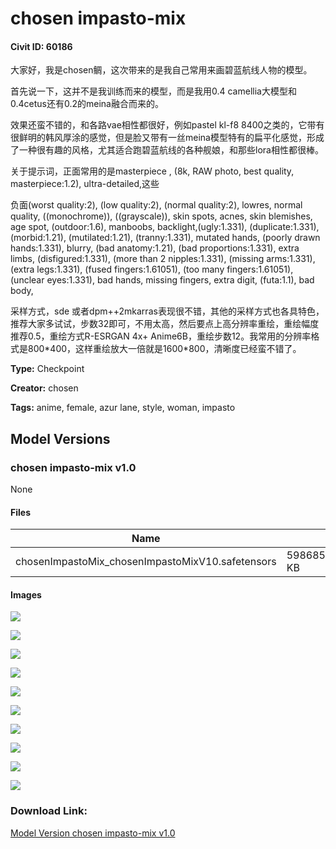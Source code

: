 # chosen impasto-mix

#### Civit ID: 60186

<p>大家好，我是chosen鲷，这次带来的是我自己常用来画碧蓝航线人物的模型。</p><p>首先说一下，这并不是我训练而来的模型，而是我用0.4 camellia大模型和0.4cetus还有0.2的meina融合而来的。</p><p>效果还蛮不错的，和各路vae相性都很好，例如pastel kl-f8 8400之类的，它带有很鲜明的韩风厚涂的感觉，但是脸又带有一丝meina模型特有的扁平化感觉，形成了一种很有趣的风格，尤其适合跑碧蓝航线的各种舰娘，和那些lora相性都很棒。</p><p>关于提示词，正面常用的是masterpiece , (8k, RAW photo, best quality, masterpiece:1.2), ultra-detailed,这些</p><p>负面(worst quality:2), (low quality:2), (normal quality:2), lowres, normal quality, ((monochrome)), ((grayscale)), skin spots, acnes, skin blemishes, age spot, (outdoor:1.6), manboobs, backlight,(ugly:1.331), (duplicate:1.331), (morbid:1.21), (mutilated:1.21), (tranny:1.331), mutated hands, (poorly drawn hands:1.331), blurry, (bad anatomy:1.21), (bad proportions:1.331), extra limbs, (disfigured:1.331), (more than 2 nipples:1.331), (missing arms:1.331), (extra legs:1.331), (fused fingers:1.61051), (too many fingers:1.61051), (unclear eyes:1.331), bad hands, missing fingers, extra digit, (futa:1.1), bad body,</p><p>采样方式，sde 或者dpm++2mkarras表现很不错，其他的采样方式也各具特色，推荐大家多试试，步数32即可，不用太高，然后要点上高分辨率重绘，重绘幅度推荐0.5，重绘方式R-ESRGAN 4x+ Anime6B，重绘步数12。我常用的分辨率格式是800*400，这样重绘放大一倍就是1600*800，清晰度已经蛮不错了。</p>

**Type:** Checkpoint

**Creator:** chosen

**Tags:** anime, female, azur lane, style, woman, impasto

## Model Versions

### chosen impasto-mix v1.0

None

#### Files

| Name | Size | Type | Format | Download Url | AutoV1 | AutoV2 | SHA256 | CRC32 | BLAKE3 |
| --- | --- | --- | --- | --- | --- | --- | --- | --- | --- |
| chosenImpastoMix_chosenImpastoMixV10.safetensors | 5986857.159179688 KB | Model | SafeTensor | https://civitai.com/api/download/models/64658 | 98F4F084 | 0AC9FEAF4E | 0AC9FEAF4EE7F85BFED5AEF7EBF67887B8754F142D285E5942EEFF9170B32512 | 33808318 | 0D7094BFB4CC9CF03A33453F50928F21DF8E439E20AC9C856CBB80DA5DDFD90F |

#### Images

<p><img src="https://image.civitai.com/xG1nkqKTMzGDvpLrqFT7WA/b86c5b27-c186-4ba9-8e94-1d5959c6e097/width=450/1002333.jpeg" /></p>

<p><img src="https://image.civitai.com/xG1nkqKTMzGDvpLrqFT7WA/35521251-3fb5-4cbd-9260-971783ace687/width=450/1002335.jpeg" /></p>

<p><img src="https://image.civitai.com/xG1nkqKTMzGDvpLrqFT7WA/6096e5f4-b9f0-4dce-9ea5-5ac3b732d6ea/width=450/715280.jpeg" /></p>

<p><img src="https://image.civitai.com/xG1nkqKTMzGDvpLrqFT7WA/db59f6c9-32a8-4e1d-9e1e-bbe49b471914/width=450/715341.jpeg" /></p>

<p><img src="https://image.civitai.com/xG1nkqKTMzGDvpLrqFT7WA/0e18148d-2559-4d8d-9105-17ed64553d94/width=450/1002334.jpeg" /></p>

<p><img src="https://image.civitai.com/xG1nkqKTMzGDvpLrqFT7WA/a98a9294-5934-4906-bc5e-98a5079f2ca2/width=450/1002332.jpeg" /></p>

<p><img src="https://image.civitai.com/xG1nkqKTMzGDvpLrqFT7WA/f72c9169-a413-4270-878d-907615074c57/width=450/715281.jpeg" /></p>

<p><img src="https://image.civitai.com/xG1nkqKTMzGDvpLrqFT7WA/4500d330-1e55-40a1-9e82-d37107c26f45/width=450/715276.jpeg" /></p>

<p><img src="https://image.civitai.com/xG1nkqKTMzGDvpLrqFT7WA/b9b6cf06-e1d1-4b2f-8ba4-2de030eb11dd/width=450/715278.jpeg" /></p>

<p><img src="https://image.civitai.com/xG1nkqKTMzGDvpLrqFT7WA/0866176a-0ea4-493a-8fcd-0c62fd148b73/width=450/715294.jpeg" /></p>

### Download Link:

[Model Version chosen impasto-mix v1.0](https://civitai.com/api/download/models/64658)

